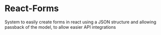 # React-Forms
System to easily create forms in react using a JSON structure and allowing passback of the model, to allow easier API integrations
